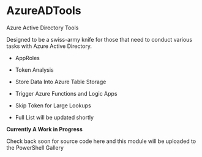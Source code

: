 # AzureADTools
Azure Active Directory Tools

Designed to be a swiss-army knife for those that need to conduct various tasks with Azure Active Directory.

* AppRoles
* Token Analysis
* Store Data Into Azure Table Storage
* Trigger Azure Functions and Logic Apps
* Skip Token for Large Lookups

* Full List will be updated shortly


**Currently A Work in Progress**

Check back soon for source code here and this module will be uploaded to the PowerShell Gallery
